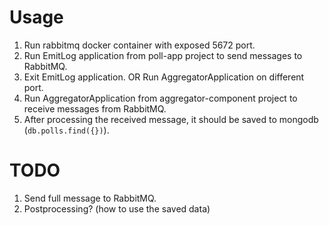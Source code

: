 # Usage
1. Run rabbitmq docker container with exposed 5672 port.
2. Run EmitLog application from poll-app project to send messages to RabbitMQ.
3. Exit EmitLog application. OR Run AggregatorApplication on different port.
4. Run AggregatorApplication from aggregator-component project to receive messages from RabbitMQ.
5. After processing the received message, it should be saved to mongodb (`db.polls.find({})`).


# TODO
1. Send full message to RabbitMQ.
2. Postprocessing? (how to use the saved data)

